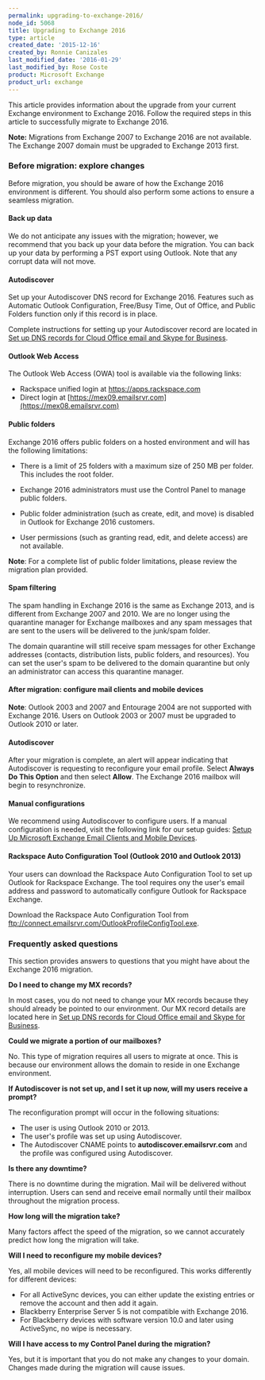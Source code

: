 ```yaml
---
permalink: upgrading-to-exchange-2016/
node_id: 5068
title: Upgrading to Exchange 2016
type: article
created_date: '2015-12-16'
created_by: Ronnie Canizales
last_modified_date: '2016-01-29'
last_modified_by: Rose Coste
product: Microsoft Exchange
product_url: exchange
---
```


This article provides information about the upgrade from your current
Exchange environment to Exchange 2016. Follow the required steps in this
article to successfully migrate to Exchange 2016.

**Note:** Migrations from Exchange 2007 to Exchange 2016 are not
available. The Exchange 2007 domain must be upgraded to Exchange 2013
first.

### Before migration: explore changes

Before migration, you should be aware of how the Exchange 2016
environment is different. You should also perform some actions to ensure
a seamless migration.

#### Back up data

We do not anticipate any issues with the migration; however, we
recommend that you back up your data before the migration. You can back
up your data by performing a PST export using Outlook. Note that any
corrupt data will not move.

#### Autodiscover

Set up your Autodiscover DNS record for Exchange 2016. Features such as
Automatic Outlook Configuration, Free/Busy Time, Out of Office, and
Public Folders function only if this record is in place.

Complete instructions for setting up your Autodiscover record are
located in [Set up DNS records for Cloud Office email and Skype for
Business](/how-to/set-up-dns-records-for-cloud-office-email-and-skype-for-business).

#### Outlook Web Access

The Outlook Web Access (OWA) tool is available via the following
links:

-   Rackspace unified login at <https://apps.rackspace.com>
-   Direct login at
    [https://mex09.emailsrvr.com](https://mex08.emailsrvr.com)

#### Public folders

Exchange 2016 offers public folders on a hosted environment and will has
the following limitations:

-   There is a limit of 25 folders with a maximum size of 250 MB per
    folder. This includes the root folder.

-   Exchange 2016 administrators must use the Control Panel to manage
    public folders.

-   Public folder administration (such as create, edit, and move) is
    disabled in Outlook for Exchange 2016 customers.

-   User permissions (such as granting read, edit, and delete access) are
    not available.

**Note**: For a complete list of public folder limitations, please
review the migration plan provided.

#### Spam filtering

The spam handling in Exchange 2016 is the same as Exchange 2013, and is
different from Exchange 2007 and 2010. We are no longer using the
quarantine manager for Exchange mailboxes and any spam messages that are
sent to the users will be delivered to the junk/spam folder.

The domain quarantine will still receive spam messages for other
Exchange addresses (contacts, distribution lists, public folders, and
resources). You can set the user's spam to be delivered to the domain
quarantine but only an administrator can access this quarantine manager.

#### After migration: configure mail clients and mobile devices

**Note**: Outlook 2003 and 2007 and Entourage 2004 are not supported
with Exchange 2016. Users on Outlook 2003 or 2007 must be upgraded to
Outlook 2010 or later.

#### Autodiscover

After your migration is complete, an alert will appear indicating that
Autodiscover is requesting to reconfigure your email profile. Select
**Always Do This Option** and then select **Allow**. The Exchange 2016
mailbox will begin to resynchronize.

#### Manual configurations

We recommend using Autodiscover to configure users. If a manual
configuration is needed, visit the following link for our setup guides:
[Setup Up Microsoft Exchange Email Clients and Mobile
Devices](/how-to/configure-email-clients-and-mobile-devices-for-email-hosted-on-exchange).

#### Rackspace Auto Configuration Tool (Outlook 2010 and Outlook 2013)

Your users can download the Rackspace Auto Configuration Tool to set up
Outlook for Rackspace Exchange. The tool requires ony the user's email
address and password to automatically configure Outlook for Rackspace
Exchange.

Download the Rackspace Auto Configuration Tool from     <ftp://connect.emailsrvr.com/OutlookProfileConfigTool.exe>.

### Frequently asked questions

This section provides answers to questions that you might have about the
Exchange 2016 migration.

**Do I need to change my MX records?**

In most cases, you do not need to change your MX records because they
should already be pointed to our environment. Our MX record details are
located here in [Set up DNS records for Cloud Office email and Skype for
Business](/how-to/set-up-dns-records-for-cloud-office-email-and-skype-for-business).

**Could we migrate a portion of our mailboxes?**

No. This type of migration requires all users to migrate at once. This
is because our environment allows the domain to reside in one Exchange
environment.

**If Autodiscover is not set up, and I set it up now, will my users
receive a prompt?**

The reconfiguration prompt will occur in the following situations:

-   The user is using Outlook 2010 or 2013.
-   The user's profile was set up using Autodiscover.
-   The Autodiscover CNAME points to **autodiscover.emailsrvr.com** and
    the profile was configured using Autodiscover.

**Is there any downtime?**

There is no downtime during the migration. Mail will be delivered
without interruption. Users can send and receive email normally until
their mailbox throughout the migration process.

**How long will the migration take?**

Many factors affect the speed of the migration, so we cannot accurately
predict how long the migration will take.

**Will I need to reconfigure my mobile devices?**

Yes, all mobile devices will need to be reconfigured. This works differently
for different devices:

- For all ActiveSync
  devices, you can either update the existing entries or remove the
  account and then add it again.
- Blackberry Enterprise Server 5 is not
  compatible with Exchange 2016.
- For Blackberry devices with software version 10.0 and later using
  ActiveSync, no wipe is necessary.

**Will I have access to my Control Panel during the migration?**

Yes, but it is important that you do not make any changes to your
domain. Changes made during the migration will cause issues.
